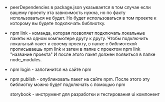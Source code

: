 - peerDependencies в package.json указывается в том случае если вашему проекту эта зависимость нужна, но по факту использоваться не будет.
  Но будет использоваться в том проекте к которому вы будете подключать библиотку.


- npm link - команда, которая позволяет подключать локальные пакеты на одном компьютере другу к другу.
Чтобы подключить локальный пакет к своему проекту, в папке с библиотекой прописываешь npm link и затем в папке с проектом npm link "название проекта"
И после этого пакет должен появиться в папке node_modules.

- npm login - залогинится на сайте npm
- npm publish - опубликовать пакет на сайте npm. После этого эту библиотку можно будет подключать с помощью npm
  

  storybook - инструмент для разработки и тестирования ui компонент
